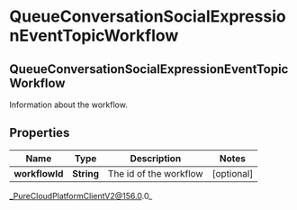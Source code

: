 # QueueConversationSocialExpressionEventTopicWorkflow

## QueueConversationSocialExpressionEventTopicWorkflow
Information about the workflow.

## Properties

|Name | Type | Description | Notes|
|------------ | ------------- | ------------- | -------------|
| **workflowId** | **String** | The id of the workflow | [optional] |



_PureCloudPlatformClientV2@156.0.0_
